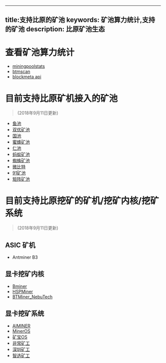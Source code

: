 
---
title:支持比原的矿池
keywords: 矿池算力统计,支持的矿池
description: 比原矿池生态
--

# 查看矿池算力统计
+ [miningpoolstats](https://miningpoolstats.stream/bytom)
+ [btmscan](http://www.btmscan.com/)
+ [blockmeta api](https://blockmeta.com/api/v2/stat/miner)

# 目前支持比原矿机接入的矿池
>(2018年9月11日更新)

+ [鱼池](https://labs.f2pool.com/labs)
+ [双优矿池](https://uupool.cn/btm/)
+ [国池](https://btccpool.com/?lang=zh)
+ [蜜蜂矿池](https://beepool.org/)
+ [仁池](https://pool.ren/)
+ [蚂蚁矿池](https://antpool.com/)
+ [蜘蛛矿池](https://pool.zhizhu.top/)
+ [微比特](https://pool.viabtc.com/)
+ [91矿池](http://www.91pool.com/currency.html?coin=btm)
+ [矩阵矿池](http://matpool.io/)

#  目前支持比原挖矿的矿机/挖矿内核/挖矿系统
>(2018年9月11日更新)

## ASIC 矿机
+ Antminer B3

## 显卡挖矿内核
+ [Bminer](https://www.bminer.me/)
+ [HSPMiner](http://www.hspminer.com/)
+ [BTMiner_NebuTech](https://github.com/NebuTech/BTMiner_NebuTech)

## 显卡挖矿系统
+ [AIMINER](http://aiminer.cc/)
+ [MinerOS](https://www.mineros.cn/)
+ [矿宝OS](https://www.minerbabe.com)
+ [非常矿工](http://veryminer.com/index.html)
+ [深圳矿工](http://www.szkg.top/)
+ [智选矿工](http://www.zxminer.com/)
